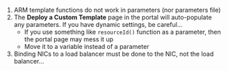 1. ARM template functions do not work in parameters (nor parameters file)
2. The **Deploy a Custom Template** page in the portal will auto-populate any parameters. If you have dynamic settings, be careful...
     - If you use something like `resourceId()` function as a parameter, then the portal page may mess it up
     - Move it to a variable instead of a parameter
3. Binding NICs to a load balancer must be done to the NIC, not the load balancer...
